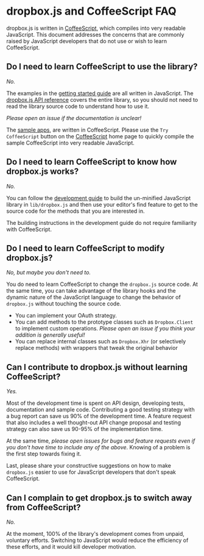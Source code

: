 # dropbox.js and CoffeeScript FAQ

dropbox.js is written in [CoffeeScript](http://coffeescript.org/), which
compiles into very readable JavaScript. This document addresses the concerns
that are commonly raised by JavaScript developers that do not use or wish to
learn CoffeeScript.


## Do I need to learn CoffeeScript to use the library?

*No.*

The examples in the
[getting started guide](https://github.com/dropbox/dropbox-js/blob/master/doc/getting_started.md)
are all written in JavaScript. The
[dropbox.js API reference](http://coffeedoc.info/github/dropbox/dropbox-js/master/class_index.html)
covers the entire library, so you should not need to read the library source
code to understand how to use it.

_Please open an issue if the documentation is unclear!_

The
[sample apps](https://github.com/dropbox/dropbox-js/tree/master/samples),
are written in CoffeeScript. Please use the `Try CoffeeScript` button on the
[CoffeeScript](http://coffeescript.org/) home page to quickly compile the
sample CoffeeScript into very readable JavaScript.


## Do I need to learn CoffeeScript to know how dropbox.js works?

*No.*

You can follow the
[development guide](https://github.com/dropbox/dropbox-js/blob/master/doc/development.md)
to build the un-minified JavaScript library in `lib/dropbox.js` and then use
your editor's find feature to get to the source code for the methods that you
are interested in.

The building instructions in the development guide do not require familiarity
with CoffeeScript.


## Do I need to learn CoffeeScript to modify dropbox.js?

*No, but maybe you don't need to.*

You do need to learn CoffeeScript to change the `dropbox.js` source code. At
the same time, you can take advantage of the library hooks and the dynamic
nature of the JavaScript language to change the behavior of `dropbox.js`
without touching the source code.

* You can implement your OAuth strategy.
* You can add methods to the prototype classes such as `Dropbox.Client` to
implement custom operations. _Please open an issue if you think your addition
is generally useful!_
* You can replace internal classes such as `Dropbox.Xhr` (or selectively
replace methods) with wrappers that tweak the original behavior


## Can I contribute to dropbox.js without learning CoffeeScript?

*Yes.*

Most of the development time is spent on API design, developing tests,
documentation and sample code. Contributing a good testing strategy with a bug
report can save us 90% of the development time. A feature request that also
includes a well thought-out API change proposal and testing strategy can also
save us 90-95% of the implementation time.

At the same time, _please open issues for bugs and feature requests even if you
don't have time to include any of the above_. Knowing of a problem is the first
step towards fixing it.

Last, please share your constructive suggestions on how to make `dropbox.js`
easier to use for JavaScript developers that don't speak CoffeeScript.


## Can I complain to get dropbox.js to switch away from CoffeeScript?

*No.*

At the moment, 100% of the library's development comes from unpaid, voluntary
efforts. Switching to JavaScript would reduce the efficiency of these efforts,
and it would kill developer motivation.
